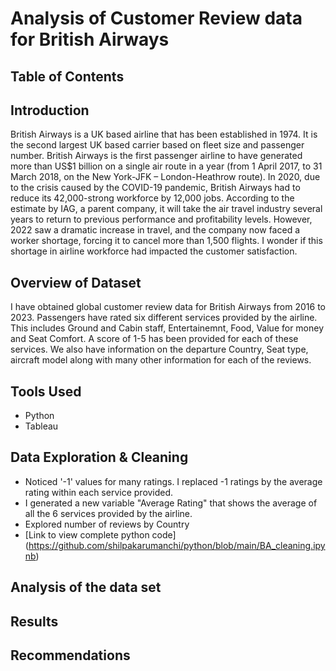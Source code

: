 # Analysis of Customer Review data for British Airways
## Table of Contents
## Introduction
British Airways is a UK based airline that has been established in 1974. It is the second largest UK based carrier based on fleet size and passenger number. British Airways is the first passenger airline to have generated more than US$1 billion on a single air route in a year (from 1 April 2017, to 31 March 2018, on the New York-JFK – London-Heathrow route). In 2020, due to the crisis caused by the COVID-19 pandemic, British Airways had to reduce its 42,000-strong workforce by 12,000 jobs. According to the estimate by IAG, a parent company, it will take the air travel industry several years to return to previous performance and profitability levels. However, 2022 saw a dramatic increase in travel, and the company now faced a worker shortage, forcing it to cancel more than 1,500 flights. I wonder if this shortage in airline workforce had impacted the customer satisfaction.
 
## Overview of Dataset 
I have obtained global customer review data for British Airways from 2016 to 2023.  Passengers have rated six different services provided by the airline. This includes Ground and Cabin staff, Entertainemnt, Food, Value for money and Seat Comfort. A score of 1-5 has been provided for each of these services. We also have information on the departure Country, Seat type, aircraft model along with many other information for each of the reviews.

## Tools Used
- Python
- Tableau
  
## Data Exploration & Cleaning
- Noticed '-1' values for many ratings. I replaced -1 ratings by the average rating within each service provided.
- I generated a new variable "Average Rating" that shows the average of all the 6 services provided by the airline.
- Explored number of reviews by Country
- [Link to view complete python code] (https://github.com/shilpakarumanchi/python/blob/main/BA_cleaning.ipynb)
## Analysis of the data set
## Results
## Recommendations





